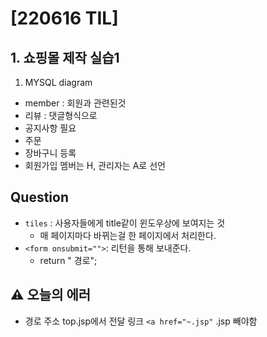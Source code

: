# [220616 TIL]

## 1. 쇼핑몰 제작 실습1

1. MYSQL diagram

* member : 회원과 관련된것
* 리뷰 : 댓글형식으로
* 공지사항 필요
* 주문
* 장바구니 등록
* 회원가입 멤버는 H, 관리자는 A로 선언



## Question

* `tiles` : 사용자들에게 title같이 윈도우상에 보여지는 것
  * 매 페이지마다 바뀌는걸 한 페이지에서 처리한다.
* `<form onsubmit="">`: 리턴을 통해 보내준다.
  * return " 경로";



## :warning: 오늘의 에러

* 경로 주소 top.jsp에서 전달 링크 `<a href="~.jsp"` .jsp 빼야함

